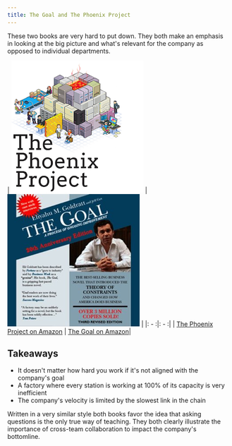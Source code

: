```yaml
---
title: The Goal and The Phoenix Project
---
```


These two books are very hard to put down. They both make an emphasis in looking at the big picture and what's relevant for the company as opposed to individual departments.

| [![The Phoenix Project](/images/books/The-Phoenix-Project-2.png)](http://amzn.to/1TKXn0f) | [![The Goal](/images/books/The-Goal.jpg)](http://amzn.to/1TntDDx) |
|: - :|: - :|
| [The Phoenix Project on Amazon](http://amzn.to/1TKXn0f) | [The Goal on Amazon](http://amzn.to/1TntDDx)|


## Takeaways

- It doesn't matter how hard you work if it's not aligned with the company's goal
- A factory where every station is working at 100% of  its capacity is very inefficient
- The company's velocity is limited by the slowest link in the chain

Written in a very similar style both books favor the idea that asking questions is the only true way of teaching. They both clearly illustrate the importance of cross-team collaboration to impact the company's bottomline.
